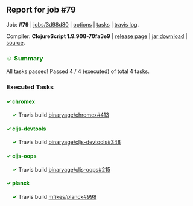## Report for job #79

Job: **#79** | [jobs/3d98d80](https://github.com/cljs-oss/canary/commit/3d98d806ee46031bc9307beb49ad818bb7ca9221) | [options](options.edn) | [tasks](tasks.edn) | [travis log](https://travis-ci.org/cljs-oss/canary/builds/265527432).

Compiler: **ClojureScript 1.9.908-70fa3e9** | [release page](https://github.com/cljs-oss/canary/releases/tag/r1.9.908-70fa3e9) | [jar download](https://github.com/cljs-oss/canary/releases/download/r1.9.908-70fa3e9/clojurescript-1.9.908-70fa3e9.jar) | [source](https://github.com/clojure/clojurescript/commit/70fa3e9c64670e370fe46b54e00f241f9771042f).

### <b style='color:green'>☺ Summary</b>

All tasks passed! Passed 4 / 4 (executed) of total 4 tasks.

### Executed Tasks

#### <b style='color:green'>&#x2713; chromex</b>
&nbsp;&nbsp;&nbsp;&nbsp;<b style='color:green'>&#x2713;</b> Travis build [binaryage/chromex#413](https://travis-ci.org/binaryage/chromex/builds/265528612)<br>

#### <b style='color:green'>&#x2713; cljs-devtools</b>
&nbsp;&nbsp;&nbsp;&nbsp;<b style='color:green'>&#x2713;</b> Travis build [binaryage/cljs-devtools#348](https://travis-ci.org/binaryage/cljs-devtools/builds/265528614)<br>

#### <b style='color:green'>&#x2713; cljs-oops</b>
&nbsp;&nbsp;&nbsp;&nbsp;<b style='color:green'>&#x2713;</b> Travis build [binaryage/cljs-oops#215](https://travis-ci.org/binaryage/cljs-oops/builds/265528604)<br>

#### <b style='color:green'>&#x2713; planck</b>
&nbsp;&nbsp;&nbsp;&nbsp;<b style='color:green'>&#x2713;</b> Travis build [mfikes/planck#998](https://travis-ci.org/mfikes/planck/builds/265528606)<br>